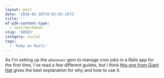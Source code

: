 ```yaml
---
layout: post
date: '2018-05-10T19:03:03.197Z'
title: ''
mf-p3k-content-type:
  - text/markdown
slug: '68583'
category: social
tags:
  - 'Ruby on Rails'
---
```

As I&#39;m setting up the `whenever` gem to manage cron jobs in a Rails app for the first time, I&#39;ve read a few different guides, but I think [this one from Giant Hat](https://gianthatworks.com/blog/using-the-whenever-gem-in-your-rails-app/) gives the best explanation for why and how to use it.
